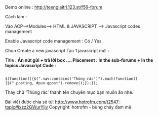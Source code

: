 Demo online : http://teengiaitri.123.st/f56-forum

Cách làm :


Vào ACP-->Modules--> HTML & JAVASCRIPT --> Javascript codes management

Enable Javascript code management : Có / Yes

Chọn Create a new javascript
Tạo 1 javascript mới :

Title **: Ẩn nút gửi + trả lời box ....
Placement : In the sub-forums + In the topics
Javascript Code** :

```

$(function(){$(".nav:contains('Thùng rác')").each(function(){$(".posting, #pun-qpost").remove();});});

```

Thay chữ 'Thùng rác' thành tên chuyên mục bạn muốn ẩn nhé.

Bài viết được chia sẻ từ: http://www.hotrofm.com/t2547-topic#ixzz2GWurYjiv
Copyright: hotrofm - bùng cháy đam mê